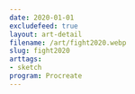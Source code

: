 ```yaml
---
date: 2020-01-01
excludefeed: true
layout: art-detail
filename: /art/fight2020.webp
slug: fight2020
arttags:
- sketch
program: Procreate
---
```

